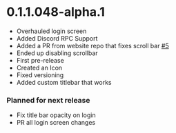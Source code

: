 # 0.1.1.048-alpha.1
* Overhauled login screen
* Added Discord RPC Support
* Added a PR from website repo that fixes scroll bar [#5](https://github.com/Union-Chat/union-website/pull/5)
* Ended up disabling scrollbar
* First pre-release
* Created an Icon
* Fixed versioning
* Added custom titlebar that works
### Planned for next release
* Fix title bar opacity on login
* PR all login screen changes

